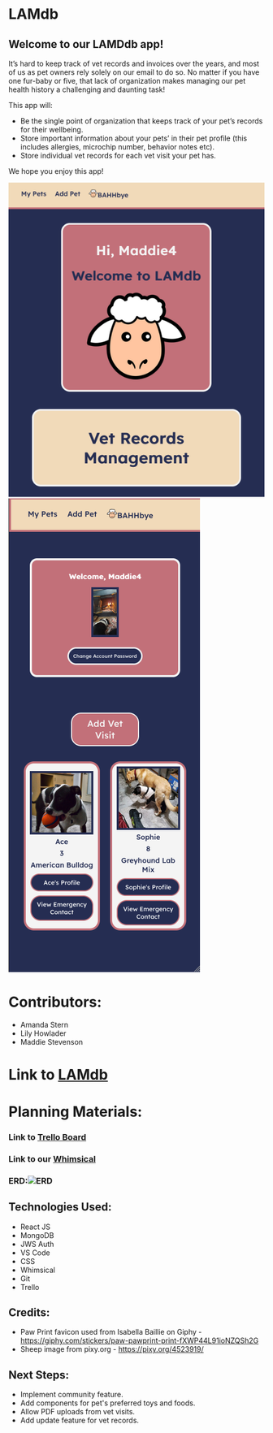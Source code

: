 # LAMdb

## Welcome to our LAMDdb app!
It’s hard to keep track of vet records and invoices over the years, and most of us as pet owners rely solely on our email to do so. No matter if you have one fur-baby or five, that lack of organization makes managing our pet health history a challenging and daunting task! 

This app will: 
- Be the single point of organization that keeps track of your pet’s records for their wellbeing.
- Store important information about your pets’ in their pet profile (this includes allergies, microchip number, behavior notes etc).
- Store individual vet records for each vet visit your pet has.

We hope you enjoy this app! 

![home](public/assets/home.png)
![profile](public/assets/profile.png)

# Contributors:
- Amanda Stern
- Lily Howlader
- Maddie Stevenson
  
# Link to [LAMdb](https://lamdb.netlify.app/)

# Planning Materials:
### Link to [Trello Board](https://trello.com/b/Of4o4JVy/lamdb)

### Link to our [Whimsical](https://whimsical.com/lamdb-K2TjcLPjY9Ve3bbPKog8FU)

### ERD:![ERD](public/assets/erd.png)

## Technologies Used:
- React JS
- MongoDB
- JWS Auth
- VS Code
- CSS
- Whimsical
- Git
- Trello
  
## Credits: 
- Paw Print favicon used from Isabella Baillie on Giphy - https://giphy.com/stickers/paw-pawprint-print-fXWP44L91ioNZQSh2G
- Sheep image from pixy.org - https://pixy.org/4523919/

## Next Steps:
- Implement community feature.
- Add components for pet's preferred toys and foods.
- Allow PDF uploads from vet visits.
- Add update feature for vet records.